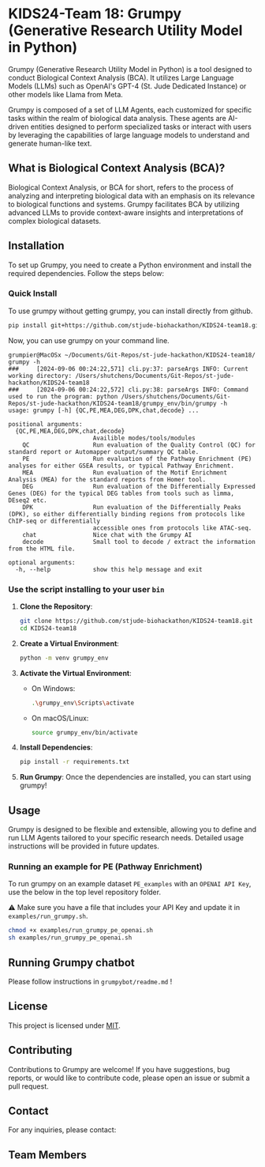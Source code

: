 # KIDS24-Team 18: Grumpy (Generative Research Utility Model in Python)

Grumpy (Generative Research Utility Model in Python) is a tool designed to conduct Biological Context Analysis (BCA).
It utilizes Large Language Models (LLMs) such as OpenAI's GPT-4 (St. Jude Dedicated Instance) or other models like Llama
from Meta.

Grumpy is composed of a set of LLM Agents, each customized for specific tasks within the realm of biological data
analysis. These agents are AI-driven entities designed to perform specialized tasks or interact with users by
leveraging the capabilities of large language models to understand and generate human-like text.

## What is Biological Context Analysis (BCA)?

Biological Context Analysis, or BCA for short, refers to the process of analyzing and interpreting biological data with
an emphasis on its relevance to biological functions and systems. Grumpy facilitates BCA by utilizing advanced LLMs
to provide context-aware insights and interpretations of complex biological datasets.

## Installation

To set up Grumpy, you need to create a Python environment and install the required dependencies. Follow the steps below:

### Quick Install

To use grumpy without getting grumpy, you can install directly from github.

```bash
pip install git+https://github.com/stjude-biohackathon/KIDS24-team18.git
```

Now, you can use grumpy on your command line.

```console
grumpier@MacOSx ~/Documents/Git-Repos/st-jude-hackathon/KIDS24-team18/ grumpy -h
###     [2024-09-06 00:24:22,571] cli.py:37: parseArgs INFO: Current working directory: /Users/shutchens/Documents/Git-Repos/st-jude-hackathon/KIDS24-team18
###     [2024-09-06 00:24:22,572] cli.py:38: parseArgs INFO: Command used to run the program: python /Users/shutchens/Documents/Git-Repos/st-jude-hackathon/KIDS24-team18/grumpy_env/bin/grumpy -h
usage: grumpy [-h] {QC,PE,MEA,DEG,DPK,chat,decode} ...

positional arguments:
  {QC,PE,MEA,DEG,DPK,chat,decode}
                        Availible modes/tools/modules
    QC                  Run evaluation of the Quality Control (QC) for standard report or Automapper output/summary QC table.
    PE                  Run evaluation of the Pathway Enrichment (PE) analyses for either GSEA results, or typical Pathway Enrichment.
    MEA                 Run evaluation of the Motif Enrichment Analysis (MEA) for the standard reports from Homer tool.
    DEG                 Run evaluation of the Differentially Expressed Genes (DEG) for the typical DEG tables from tools such as limma, DEseq2 etc.
    DPK                 Run evaluation of the Differentially Peaks (DPK), so either differentially binding regions from protocols like ChIP-seq or differentially
                        accessible ones from protocols like ATAC-seq.
    chat                Nice chat with the Grumpy AI
    decode              Small tool to decode / extract the information from the HTML file.

optional arguments:
  -h, --help            show this help message and exit
```

### Use the script installing to your user `bin`

1. **Clone the Repository**:

   ```bash
   git clone https://github.com/stjude-biohackathon/KIDS24-team18.git
   cd KIDS24-team18
   ```

2. **Create a Virtual Environment**:

   ```bash
   python -m venv grumpy_env
   ```

3. **Activate the Virtual Environment**:
   - On Windows:

     ```bash
     .\grumpy_env\Scripts\activate
     ```

   - On macOS/Linux:

     ```bash
     source grumpy_env/bin/activate
     ```

4. **Install Dependencies**:

   ```bash
   pip install -r requirements.txt
   ```

5. **Run Grumpy**:
   Once the dependencies are installed, you can start using grumpy!

## Usage

Grumpy is designed to be flexible and extensible, allowing you to define and run LLM Agents tailored to your specific
research needs. Detailed usage instructions will be provided in future updates.

### Running an example for PE (Pathway Enrichment)

To run grumpy on an example dataset `PE_examples` with an `OPENAI API Key`, use the below in
the top level repository folder.

:warning: Make sure you have a file that includes your API Key and update it in `examples/run_grumpy.sh`.

```bash
chmod +x examples/run_grumpy_pe_openai.sh
sh examples/run_grumpy_pe_openai.sh
```

## Running Grumpy chatbot

Please follow instructions in `grumpybot/readme.md` !


## License

This project is licensed under [MIT](./LICENSE).

## Contributing

Contributions to Grumpy are welcome! If you have suggestions, bug reports, or would like to contribute code, please
open an issue or submit a pull request.

## Contact

For any inquiries, please contact:

## Team Members
